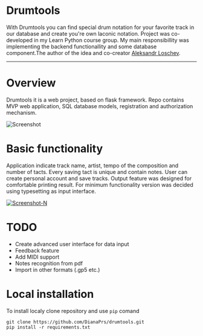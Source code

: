 Drumtools
=========

With Drumtools you can find special drum notation for your favorite track in our database and create you're own laconic notation. Project was co-developed in my Learn Python course group. My main responsibillity was implementing the backend functionallity and some database component.The author of the idea and co-creator [Aleksandr Loschev](https://github.com/Loschev).

---
# Overview

Drumtools it is a web project, based on flask framework. Repo contains MVP web application, SQL database models, registration and authorization mechanism.

<img src="https://i.ibb.co/tJv10c7/Screenshot.png" alt="Screenshot" border="0">

# Basic functionality

Application indicate track name, artist, tempo of the composition and number of tacts. Every saving tact is unique and contain notes. User can create personal account and save tracks. Output feature was designed for comfortable printing result.
For minimum functionality version was decided using typesetting as input interface. 

<a href="https://ibb.co/JvX7mCc"><img src="https://i.ibb.co/JvX7mCc/Screenshot-N.png" alt="Screenshot-N" border="0"></a>

# TODO

- Create advanced user interface for data input
- Feedback feature 
- Add MIDI support
- Notes recognition from pdf
- Import in other formats (.gp5 etc.)


# Local installation

To install localy clone repository and use `pip` comand

```
git clone https://github.com/DianaPrs/drumtools.git
pip install -r requirements.txt
```

